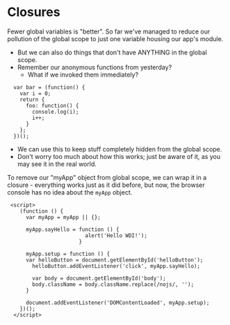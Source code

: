 # Closures

Fewer global variables is "better". So far we've managed to reduce our pollution of the global scope to just one variable housing our app's module.

- But we can also do things that don't have ANYTHING in the global scope.
- Remember our anonymous functions from yesterday? 
  - What if we invoked them immediately?
  
```
  var bar = (function() { 
    var i = 0; 
    return { 
      foo: function() { 
        console.log(i);
        i++;
      }
    };
  })();
```

  - We can use this to keep stuff completely hidden from the global scope.
  - Don't worry too much about how this works; just be aware of it, as you may see it in the real world.


To remove our "myApp" object from global scope, we can wrap it in a closure - everything works just as it did before, but now, the browser console has no idea about the `myApp` object.

```
 <script>
    (function () {
      var myApp = myApp || {}; 
    
      myApp.sayHello = function () { 
                         alert('Hello WDI!'); 
                       }
  
      myApp.setup = function () {
      var helloButton = document.getElementById('helloButton');
        helloButton.addEventListener('click', myApp.sayHello);
      
        var body = document.getElementById('body');
        body.className = body.className.replace(/nojs/, '');
      }
    
      document.addEventListener('DOMContentLoaded', myApp.setup);
    })();
  </script> 
```
  


